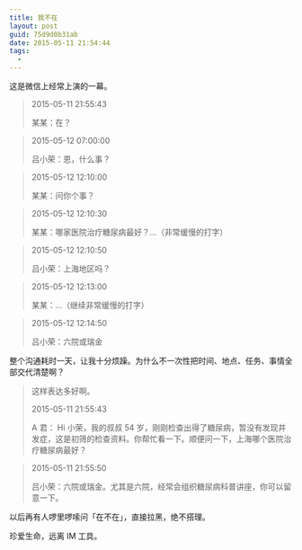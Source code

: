 ```yaml
---
title: 我不在
layout: post
guid: 75d9d0b31ab
date: 2015-05-11 21:54:44
tags:
  -
---
```


这是微信上经常上演的一幕。

> 2015-05-11 21:55:43
>
> 某某：在？

> 2015-05-12 07:00:00
>
> 吕小荣：恩，什么事？

> 2015-05-12 12:10:00
>
> 某某：问你个事？

> 2015-05-12 12:10:30
>
> 某某：哪家医院治疗糖尿病最好？...（非常缓慢的打字）

> 2015-05-12 12:10:50
>
> 吕小荣：上海地区吗？

> 2015-05-12 12:13:00
>
> 某某：...（继续非常缓慢的打字）

> 2015-05-12 12:14:50
>
> 吕小荣：六院或瑞金


整个沟通耗时一天，让我十分烦躁。为什么不一次性把时间、地点、任务、事情全部交代清楚啊？

> 这样表达多好啊。
>
> 2015-05-11 21:55:43
>
> A 君： Hi 小荣，我的叔叔 54 岁，刚刚检查出得了糖尿病，暂没有发现并发症，这是初筛的检查资料。你帮忙看一下。顺便问一下，上海哪个医院治疗糖尿病最好？

> 2015-05-11 21:55:50
>
> 吕小荣：六院或瑞金。尤其是六院，经常会组织糖尿病科普讲座，你可以留意一下。


以后再有人啰里啰嗦问「在不在」，直接拉黑，绝不搭理。


珍爱生命，远离 IM 工具。


